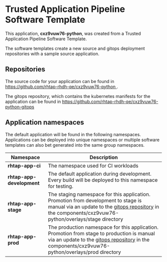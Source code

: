 # Trusted Application Pipeline Software Template

This application, **cxz9vuw76-python**, was created from a Trusted Application Pipeline Software Template.

The software templates create a new source and gitops deployment repositories with a sample source application. 

## Repositories

The source code for your application can be found in [https://github.com/rhtap-rhdh-qe/cxz9vuw76-python ](https://github.com/rhtap-rhdh-qe/cxz9vuw76-python ).
 
The gitops repository, which contains the kubernetes manifests for the application can be found in 
[https://github.com/rhtap-rhdh-qe/cxz9vuw76-python-gitops ](https://github.com/rhtap-rhdh-qe/cxz9vuw76-python-gitops ) 

## Application namespaces 

The default application will be found in the following namespaces. Applications can be deployed into unique namespaces or multiple software templates can also bet generated into the same group namespaces.  

|  Namespace   |  Description   |  
| -------- | -------- |
| **rhtap-app-ci** | The namespace used for CI workloads |
| **rhtap-app-development** | The default application during development. Every build will be deployed to this namespace for testing. |
| **rhtap-app-stage** | The staging namespace for this application. Promotion from development to stage is manual via an update to the [gitops repository](https://github.com/rhtap-rhdh-qe/cxz9vuw76-python-gitops ) in the components/cxz9vuw76-python/overlays/stage directory |
| **rhtap-app-prod** | The production namespace for this application. Promotion from stage to production is manual via an update to the [gitops repository](https://github.com/rhtap-rhdh-qe/cxz9vuw76-python-gitops ) in the components/cxz9vuw76-python/overlays/prod directory |